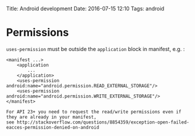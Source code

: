 Title: Android development
Date: 2016-07-15 12:10
Tags: android

Permissions
================================================

`uses-permission` must be outside the `application` block in manifest, e.g. :

```
<manifest ...>
    <application
    	...
    </application>
    <uses-permission android:name="android.permission.READ_EXTERNAL_STORAGE"/>
    <uses-permission android:name="android.permission.WRITE_EXTERNAL_STORAGE"/>
</manifest>

For API 23+ you need to request the read/write permissions even if they are already in your manifest, 
see http://stackoverflow.com/questions/8854359/exception-open-failed-eacces-permission-denied-on-android
